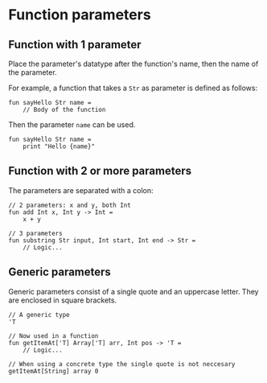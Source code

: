 # Function parameters


## Function with 1 parameter

Place the parameter's datatype after the function's name, then the name of the parameter.

For example, a function that takes a `Str` as parameter is defined as follows:

```misti
fun sayHello Str name =
    // Body of the function
```

Then the parameter `name` can be used.

```misti
fun sayHello Str name =
    print "Hello {name}"
```

## Function with 2 or more parameters

The parameters are separated with a colon:

```misti
// 2 parameters: x and y, both Int
fun add Int x, Int y -> Int =
    x + y
```

```misti
// 3 parameters
fun substring Str input, Int start, Int end -> Str =
    // Logic...
```

## Generic parameters

Generic parameters consist of a single quote and an uppercase letter.
They are enclosed in square brackets.

```misti
// A generic type
'T

// Now used in a function
fun getItemAt['T] Array['T] arr, Int pos -> 'T =
    // Logic...

// When using a concrete type the single quote is not neccesary
getItemAt[String] array 0
```

